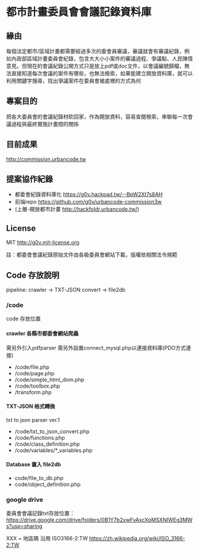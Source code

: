 # 都市計畫委員會會議記錄資料庫

## 緣由
每個法定都市/區域計畫都需要經過多次的委會員審議，審議就會有審議紀錄，例如內政部區域計畫委員會紀錄，包含大大小小案件的審議過程、爭議點、人民陳情意見。但現在的會議紀錄公開方式只是放上pdf或doc文件，以會議編號歸檔，無法直接知道每次會議的案件有哪些，也無法檢索，如果能建立開放資料庫，就可以利用關鍵字搜尋，找出爭議案件在委員會被處裡的方式為何

## 專案目的
把各大委員會的會議紀錄材砍回家，作為開放資料，容易查閱檢索，串聯每一次會議過程與最終實施計畫間的關係

## 目前成果
http://commission.urbancode.tw

## 提案協作紀錄
* 都委會紀錄資料庫化 https://g0v.hackpad.tw/--BpW2Xt7s8AH
* 前端repo https://github.com/g0v/urbancode-commission3w
* (上層-開放都市計畫 http://hackfoldr.urbancode.tw/)

## License
MIT http://g0v.mit-license.org

註：都委會會議紀錄原始文件由各級委員會網站下載，版權依相關法令規範

## Code 存放說明

pipeline:
crawler -> TXT-JSON convert -> file2db

### /code
code 存放位置

#### crawler 各縣市都委會網站爬蟲
需另外引入pdfparser
需另外設置connect_mysql.php以連接資料庫(PDO方式連接)
* /code/file.php
* /code/page.php
* /code/simple_html_dom.php
* /code/toolbox.php
* /transform.php

#### TXT-JSON 格式轉換
txt to json parser ver.1
* /code/txt_to_json_convert.php
* /code/functions.php
* /code/class_definition.php
* /code/variables/\*\_variables.php

#### Database 置入 file2db
* code/file_to_db.php
* code/object_definition.php

### google drive
委員會會議記錄txt存放位置： https://drive.google.com/drive/folders/0B1Y7b2xwFvAxcXpMSXNIWEg3MWs?usp=sharing

XXX = 地區碼 沿用 ISO3166-2:TW https://zh.wikipedia.org/wiki/ISO_3166-2:TW
